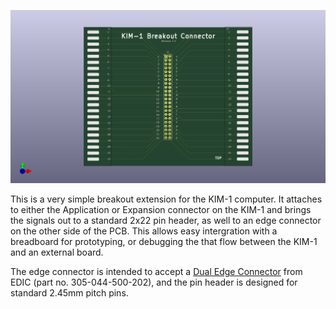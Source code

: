 ![PCB](kim1breakout.png)

This is a very simple breakout extension for the KIM-1 computer.  It attaches to either the Application or Expansion connector on the KIM-1 and brings the signals out to a standard 2x22 pin header, as well to an edge connector on the other side of the PCB.  This allows easy intergration with a breadboard for prototyping, or debugging the that flow between the KIM-1 and an external board. 

The edge connector is intended to accept a [Dual Edge Connector](https://google.com/search?q=305-044-500-202) from EDIC (part no. 305-044-500-202), and the pin header is designed for standard 2.45mm pitch pins. 

